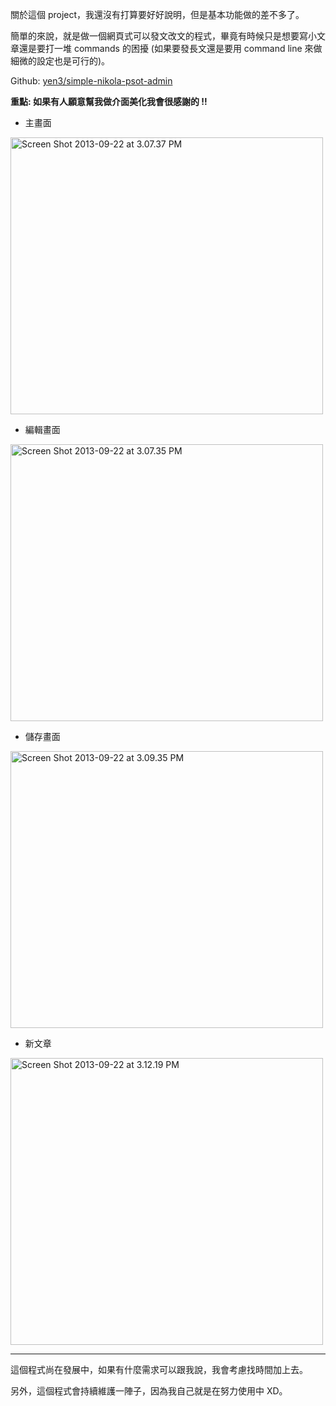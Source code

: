 <!--
.. link: 
.. description: 
.. tags: all, tweet, snpa
.. date: 2013/09/22 15:14:04
.. title: SNPA: simple nikola post admin
.. slug: 20130922_about-simple-nikola-post-admin
-->
關於這個 project，我還沒有打算要好好說明，但是基本功能做的差不多了。

簡單的來說，就是做一個網頁式可以發文改文的程式，畢竟有時候只是想要寫小文章還是要打一堆 commands 的困擾 (如果要發長文還是要用 command line 來做細微的設定也是可行的)。

Github: [yen3/simple-nikola-psot-admin](https://github.com/yen3/simple-nikola-psot-admin)

**重點: 如果有人願意幫我做介面美化我會很感謝的 !!**

* 主畫面

<a href="http://www.flickr.com/photos/24606632@N05/9869187035/" title="Flickr 上 yen3rc 的 Screen Shot 2013-09-22 at 3.07.37 PM"><img src="https://farm8.staticflickr.com/7403/9869187035_e7f02a6b2f.jpg" width="500" height="443" alt="Screen Shot 2013-09-22 at 3.07.37 PM"></a>

* 編輯畫面

<a href="http://www.flickr.com/photos/24606632@N05/9869186925/" title="Flickr 上 yen3rc 的 Screen Shot 2013-09-22 at 3.07.35 PM"><img src="https://farm6.staticflickr.com/5326/9869186925_14b3ed3815.jpg" width="500" height="443" alt="Screen Shot 2013-09-22 at 3.07.35 PM"></a>

* 儲存畫面

<a href="http://www.flickr.com/photos/24606632@N05/9869195676/" title="Flickr 上 yen3rc 的 Screen Shot 2013-09-22 at 3.09.35 PM"><img src="https://farm4.staticflickr.com/3689/9869195676_7ddc9bf271.jpg" width="500" height="443" alt="Screen Shot 2013-09-22 at 3.09.35 PM"></a>

* 新文章

<a href="http://www.flickr.com/photos/24606632@N05/9869187285/" title="Flickr 上 yen3rc 的 Screen Shot 2013-09-22 at 3.12.19 PM"><img src="https://farm6.staticflickr.com/5496/9869187285_92c0fe081f.jpg" width="500" height="459" alt="Screen Shot 2013-09-22 at 3.12.19 PM"></a>

* * *

這個程式尚在發展中，如果有什麼需求可以跟我說，我會考慮找時間加上去。

另外，這個程式會持續維護一陣子，因為我自己就是在努力使用中 XD。